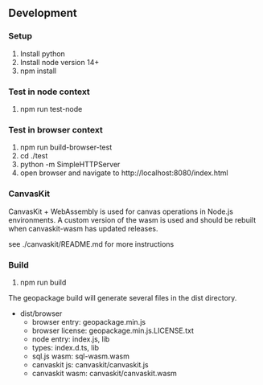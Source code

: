 ## Development

### Setup
1. Install python
2. Install node version 14+
3. npm install

### Test in node context
1. npm run test-node

### Test in browser context
1. npm run build-browser-test
2. cd ./test
3. python -m SimpleHTTPServer
4. open browser and navigate to http://localhost:8080/index.html

### CanvasKit
CanvasKit + WebAssembly is used for canvas operations in Node.js environments. A custom version of the wasm is used and 
should be rebuilt when canvaskit-wasm has updated releases.

see ./canvaskit/README.md for more instructions

### Build
1. npm run build

The geopackage build will generate several files in the dist directory. 
* dist/browser
  * browser entry: geopackage.min.js
  * browser license: geopackage.min.js.LICENSE.txt
  * node entry: index.js, lib
  * types: index.d.ts, lib
  * sql.js wasm: sql-wasm.wasm
  * canvaskit js: canvaskit/canvaskit.js
  * canvaskit wasm: canvaskit/canvaskit.wasm
